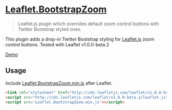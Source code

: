# [Leaflet.BootstrapZoom](https://github.com/MAD-GooZe/Leaflet.BootstrapZoom)
> Leaflet.js plugin which overrides default zoom control buttons with Twitter Bootstrap styled ones.

This plugin adds a drop-in Twitter Bootstrap styling for [Leaflet.js](http://leafletjs.com/) zoom control buttons. Tested with Leaflet v1.0.0-beta.2

[Demo](http://mad-gooze.github.io/Leaflet.BootstrapZoom/)
## Usage
Include [Leaflet.BootstrapZoom.min.js](https://github.com/MAD-GooZe/Leaflet.BootstrapZoom/blob/gh-pages/Leaflet.BootstrapZoom.min.js) after Leaflet. 
```html
<link rel="stylesheet" href="http://cdn.leafletjs.com/leaflet/v1.0.0-beta.2/leaflet.css"/>
<script src="http://cdn.leafletjs.com/leaflet/v1.0.0-beta.2/leaflet.js"></script>
<script src='Leaflet.BootstrapZoom.min.js'></script>
```
